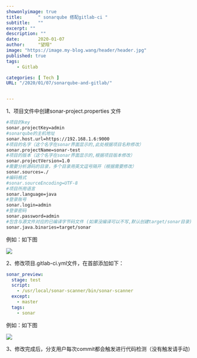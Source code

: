 ```yaml
---
showonlyimage: true
title:      " sonarqube 搭配gitlab-ci "
subtitle:   ""
excerpt: ""
description: ""
date:       2020-01-07
author:     "望翔"
image: "https://image.my-blog.wang/header/header.jpg"
published: true
tags:
    - Gitlab

categories: [ Tech ]
URL: "/2020/01/07/sonarqube-and-gitlab/"


---
```


1、项目文件中创建sonar-project.properties 文件

```bash
#项目的key
sonar.projectKey=admin
#sonarqube的主机地址
sonar.host.url=https://192.168.1.6:9000
#项目的名字（这个名字在sonar界面显示的,此处根据项目名称修改）
sonar.projectName=sonar-test
#项目的版本（这个名字在sonar界面显示的,根据项目版本修改）
sonar.projectVersion=1.0
#需要分析源码的目录，多个目录用英文逗号隔开（根据需要修改）
sonar.sources=./
#编码格式
#sonar.sourceEncoding=UTF-8
#项目所用语言
sonar.language=java
#登录账号
sonar.login=admin
#登录密码
sonar.password=admin
#包含与源文件对应的已编译字节码文件 (如果没编译可以不写,默认创建target/sonar目录)
sonar.java.binaries=target/sonar
```

例如：如下图

![](https://img-blog.csdnimg.cn/20190917181444209.png?x-oss-process=image/watermark,type_ZmFuZ3poZW5naGVpdGk,shadow_10,text_aHR0cHM6Ly9ibG9nLmNzZG4ubmV0L3dhbmc5MDE5,size_16,color_FFFFFF,t_70)

2、修改项目.gitlab-ci.yml文件，在首部添加如下：

```yaml
sonar_preview:
  stage: test
  script:
    - /usr/local/sonar-scanner/bin/sonar-scanner
  except:
    - master
  tags:
    - sonar
```

例如：如下图

![](https://img-blog.csdnimg.cn/20190917181327753.png?x-oss-process=image/watermark,type_ZmFuZ3poZW5naGVpdGk,shadow_10,text_aHR0cHM6Ly9ibG9nLmNzZG4ubmV0L3dhbmc5MDE5,size_16,color_FFFFFF,t_70)

3、修改完成后，分支用户每次commit都会触发进行代码检测（没有触发请手动）